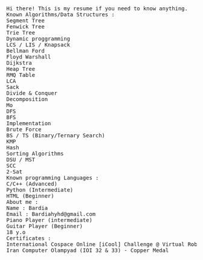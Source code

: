 <pre>
Hi there! This is my resume if you need to know anything.
Known Algorithms/Data Structures : 
Segment Tree 
Fenwick Tree
Trie Tree 
Dynamic proggramming 
LCS / LIS / Knapsack
Bellman Ford
Floyd Warshall
Dijkstra 
Heap Tree
RMQ Table
LCA
Sack
Divide & Conquer
Decomposition
Mo
DFS
BFS
Implementation
Brute Force
BS / TS (Binary/Ternary Search) 
KMP
Hash 
Sorting Algorithms
DSU / MST 
SCC
2-Sat
Known programming Languages : 
C/C++ (Advanced) 
Python (Intermediate) 
HTML (Beginner)
About me : 
Name : Bardia
Email : Bardiahyhd@gmail.com
Piano Player (intermediate)
Guitar Player (Beginner)
18 y.o 
Certificates : 
International Cospace Online [iCool] Challenge @ Virtual Robocup 2020 - Finalist 
Iran Computer Olampyad (IOI 32 & 33) - Copper Medal
</pre>
